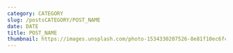 ```yaml
---
category: CATEGORY
slug: /postsCATEGORY/POST_NAME
date: DATE
title: POST_NAME
thumbnail: https://images.unsplash.com/photo-1534330207526-8e81f10ec6fc?ixlib=rb-1.2.1&ixid=MnwxMjA3fDB8MHxwaG90by1wYWdlfHx8fGVufDB8fHx8&auto=format&fit=crop&w=1170&q=80
---
```


